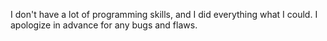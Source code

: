 I don't have a lot of programming skills, and I did everything what I could. I apologize in advance for any bugs and flaws.
